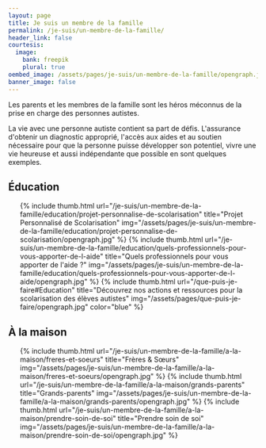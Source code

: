 ```yaml
---
layout: page
title: Je suis un membre de la famille
permalink: /je-suis/un-membre-de-la-famille/
header_link: false
courtesis:
  image:
    bank: freepik
    plural: true
oembed_image: /assets/pages/je-suis/un-membre-de-la-famille/opengraph.jpg
banner_image: false
---
```


Les parents et les membres de la famille sont les héros méconnus de la prise en charge des personnes autistes.

La vie avec une personne autiste contient sa part de défis.
L'assurance d'obtenir un diagnostic approprié, l'accès aux aides et au
soutien nécessaire pour que la personne puisse développer son potentiel, vivre une vie heureuse et aussi indépendante que possible en sont quelques exemples.


## Éducation

<ul class="thumb">
 {% include thumb.html url="/je-suis/un-membre-de-la-famille/education/projet-personnalise-de-scolarisation" title="Projet Personnalisé de Scolarisation" img="/assets/pages/je-suis/un-membre-de-la-famille/education/projet-personnalise-de-scolarisation/opengraph.jpg" %}
 {% include thumb.html url="/je-suis/un-membre-de-la-famille/education/quels-professionnels-pour-vous-apporter-de-l-aide" title="Quels professionnels pour vous apporter de l'aide&nbsp;?" img="/assets/pages/je-suis/un-membre-de-la-famille/education/quels-professionnels-pour-vous-apporter-de-l-aide/opengraph.jpg" %}
 {% include thumb.html url="/que-puis-je-faire#Education" title="Découvrez nos actions et ressources pour la scolarisation des élèves autistes" img="/assets/pages/que-puis-je-faire/opengraph.jpg" color="blue" %}
</ul>


## À la maison

<ul class="thumb">
 {% include thumb.html url="/je-suis/un-membre-de-la-famille/a-la-maison/freres-et-soeurs" title="Frères & Sœurs" img="/assets/pages/je-suis/un-membre-de-la-famille/a-la-maison/freres-et-soeurs/opengraph.jpg" %}
 {% include thumb.html url="/je-suis/un-membre-de-la-famille/a-la-maison/grands-parents" title="Grands-parents" img="/assets/pages/je-suis/un-membre-de-la-famille/a-la-maison/grands-parents/opengraph.jpg" %}
 {% include thumb.html url="/je-suis/un-membre-de-la-famille/a-la-maison/prendre-soin-de-soi" title="Prendre soin de soi" img="/assets/pages/je-suis/un-membre-de-la-famille/a-la-maison/prendre-soin-de-soi/opengraph.jpg" %}
</ul>


